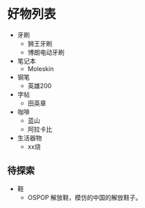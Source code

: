 # 好物列表
* 牙刷
  * 狮王牙刷
  * 博朗电动牙刷
* 笔记本
  * Moleskin
* 钢笔
  * 英雄200
* 字帖
  * 田英章
* 咖啡
  * 蓝山
  * 阿拉卡比
* 生活器物
  * xx烧


## 待探索
* 鞋
  * OSPOP 解放鞋，模仿的中国的解放鞋子。